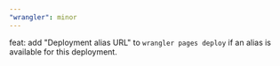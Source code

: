 ```yaml
---
"wrangler": minor
---
```


feat: add "Deployment alias URL" to `wrangler pages deploy` if an alias is available for this deployment.
